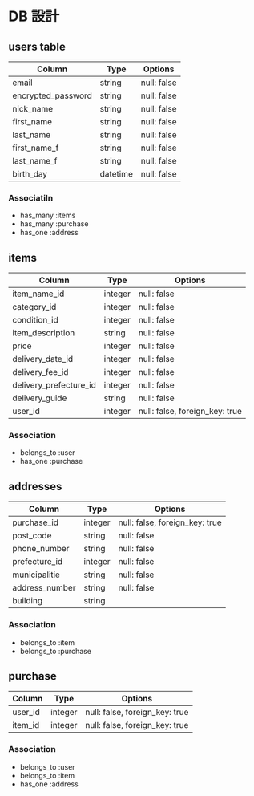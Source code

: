 # DB 設計

## users table

| Column             | Type                | Options                 |
|--------------------|---------------------|-------------------------|
| email              | string              | null: false             |
| encrypted_password | string              | null: false             |
| nick_name          | string              | null: false             |
| first_name         | string              | null: false             |
| last_name          | string              | null: false             |
| first_name_f       | string              | null: false             |
| last_name_f        | string              | null: false             |
| birth_day          | datetime            | null: false             |

### Associatiln

* has_many :items
* has_many :purchase
* has_one  :address



## items

| Column                 | Type                | Options                        |
|------------------------|---------------------|--------------------------------|
| item_name_id           | integer             | null: false                    |
| category_id            | integer             | null: false                    |
| condition_id           | integer             | null: false                    |
| item_description       | string              | null: false                    |
| price                  | integer             | null: false                    |
| delivery_date_id       | integer             | null: false                    |
| delivery_fee_id        | integer             | null: false                    |
| delivery_prefecture_id | integer             | null: false                    |
| delivery_guide         | string              | null: false                    |
| user_id                | integer             | null: false, foreign_key: true |

### Association

* belongs_to :user
* has_one    :purchase



## addresses

| Column             | Type                | Options                              |
|--------------------|---------------------|--------------------------------------|
| purchase_id        | integer             | null: false, foreign_key: true       |
| post_code          | string              | null: false                          |
| phone_number       | string              | null: false                          |
| prefecture_id      | integer             | null: false                          |
| municipalitie      | string              | null: false                          |
| address_number     | string              | null: false                          |
| building           | string              |                                      |

### Association

* belongs_to :item
* belongs_to :purchase



## purchase

| Column             | Type                 | Options                        |
|--------------------|----------------------|--------------------------------|
| user_id            | integer              | null: false, foreign_key: true |
| item_id            | integer              | null: false, foreign_key: true |

### Association

* belongs_to :user
* belongs_to :item
* has_one    :address

